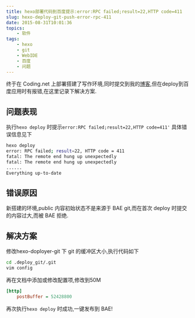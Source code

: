 ```yaml
---
title: hexo部署代码到百度提示:error:RPC failed;result=22,HTTP code=411
slug: hexo-deploy-git-push-error-rpc-411
date: 2015-08-31T10:01:36
topics:
    - 软件
tags:
    - hexo
    - git
    - WebIDE
    - 百度
    - 问题
---
```


终于在 Coding.net 上部署搭建了写作环境,同时提交到我的[博客](http://www.superzhu.com),但在deploy到百度应用时有报错,在这里记录下解决方案.

## 问题表现

执行`hexo deploy` 时提示`error:RPC failed;result=22,HTTP code=411'`
具体错误信息见下
```bash
hexo deploy
error: RPC failed; result=22, HTTP code = 411
fatal: The remote end hung up unexpectedly
fatal: The remote end hung up unexpectedly
......
Everything up-to-date
```
## 错误原因

新搭建的环境,public 内容初始状态不是来源于 BAE git,而在首次 deploy 时提交的内容过大,而被 BAE 拒绝.

## 解决方案

修改hexo-doployer-git 下 git 的缓冲区大小,执行代码如下
```bash
cd .deploy_git/.git
vim config
```
再在文档中添加或修改配置项,修改到50M
```ini
[http]
    postBuffer = 52428800
```

再次执行`hexo deploy` 时成功,一键发布到 BAE!
